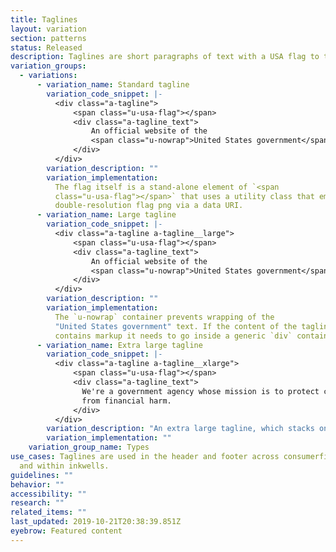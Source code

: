 ```yaml
---
title: Taglines
layout: variation
section: patterns
status: Released
description: Taglines are short paragraphs of text with a USA flag to their left.
variation_groups:
  - variations:
      - variation_name: Standard tagline
        variation_code_snippet: |-
          <div class="a-tagline">
              <span class="u-usa-flag"></span>
              <div class="a-tagline_text">
                  An official website of the
                  <span class="u-nowrap">United States government</span>
              </div>
          </div>
        variation_description: ""
        variation_implementation:
          The flag itself is a stand-alone element of `<span
          class="u-usa-flag"></span>` that uses a utility class that embeds a
          double-resolution flag png via a data URI.
      - variation_name: Large tagline
        variation_code_snippet: |-
          <div class="a-tagline a-tagline__large">
              <span class="u-usa-flag"></span>
              <div class="a-tagline_text">
                  An official website of the
                  <span class="u-nowrap">United States government</span>
              </div>
          </div>
        variation_description: ""
        variation_implementation:
          The `u-nowrap` container prevents wrapping of the
          "United States government" text. If the content of the tagline
          contains markup it needs to go inside a generic `div` container.
      - variation_name: Extra large tagline
        variation_code_snippet: |-
          <div class="a-tagline a-tagline__xlarge">
              <span class="u-usa-flag"></span>
              <div class="a-tagline_text">
                We're a government agency whose mission is to protect consumers
                from financial harm.
              </div>
          </div>
        variation_description: "An extra large tagline, which stacks on mobile."
        variation_implementation: ""
    variation_group_name: Types
use_cases: Taglines are used in the header and footer across consumerfinance.gov
  and within inkwells.
guidelines: ""
behavior: ""
accessibility: ""
research: ""
related_items: ""
last_updated: 2019-10-21T20:38:39.851Z
eyebrow: Featured content
---
```

